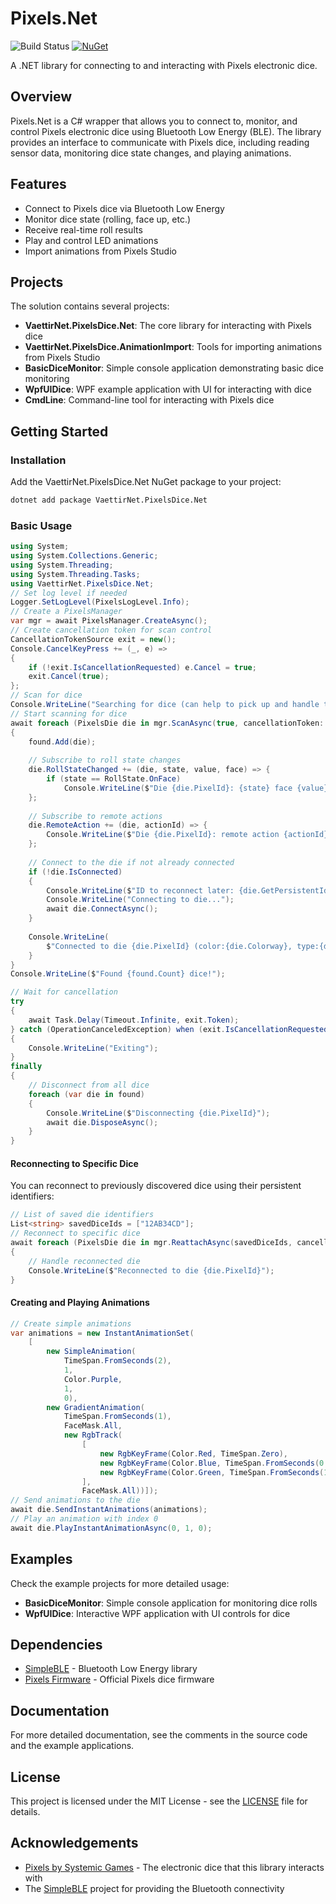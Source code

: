 # Pixels.Net

![Build Status](https://github.com/ChadNedzlek/pixels.net/actions/workflows/main-build.yml/badge.svg)
[![NuGet](https://img.shields.io/nuget/v/VaettirNet.PixelsDice.Net.svg)](https://www.nuget.org/packages/VaettirNet.PixelsDice.Net)

A .NET library for connecting to and interacting with Pixels electronic dice.

## Overview

Pixels.Net is a C# wrapper that allows you to connect to, monitor, and control Pixels electronic dice using Bluetooth Low Energy (BLE). The library provides an interface to communicate with Pixels dice, including reading sensor data, monitoring dice state changes, and playing animations.

## Features

- Connect to Pixels dice via Bluetooth Low Energy
- Monitor dice state (rolling, face up, etc.)
- Receive real-time roll results
- Play and control LED animations
- Import animations from Pixels Studio

## Projects

The solution contains several projects:

- **VaettirNet.PixelsDice.Net**: The core library for interacting with Pixels dice
- **VaettirNet.PixelsDice.AnimationImport**: Tools for importing animations from Pixels Studio
- **BasicDiceMonitor**: Simple console application demonstrating basic dice monitoring
- **WpfUIDice**: WPF example application with UI for interacting with dice
- **CmdLine**: Command-line tool for interacting with Pixels dice

## Getting Started

### Installation

Add the VaettirNet.PixelsDice.Net NuGet package to your project:
```bash
dotnet add package VaettirNet.PixelsDice.Net
```

### Basic Usage
```csharp
using System;
using System.Collections.Generic;
using System.Threading;
using System.Threading.Tasks;
using VaettirNet.PixelsDice.Net;
// Set log level if needed
Logger.SetLogLevel(PixelsLogLevel.Info);
// Create a PixelsManager
var mgr = await PixelsManager.CreateAsync();
// Create cancellation token for scan control
CancellationTokenSource exit = new();
Console.CancelKeyPress += (_, e) => 
{
    if (!exit.IsCancellationRequested) e.Cancel = true;
    exit.Cancel(true);
};
// Scan for dice
Console.WriteLine("Searching for dice (can help to pick up and handle them)"); List found = new(); 
// Start scanning for dice
await foreach (PixelsDie die in mgr.ScanAsync(true, cancellationToken: exit.Token))
{
    found.Add(die);
    
    // Subscribe to roll state changes
    die.RollStateChanged += (die, state, value, face) => {
        if (state == RollState.OnFace)
            Console.WriteLine($"Die {die.PixelId}: {state} face {value} (index: {face})");
    };
    
    // Subscribe to remote actions
    die.RemoteAction += (die, actionId) => {
        Console.WriteLine($"Die {die.PixelId}: remote action {actionId}");
    };
    
    // Connect to the die if not already connected
    if (!die.IsConnected)
    {
        Console.WriteLine($"ID to reconnect later: {die.GetPersistentIdentifier()}");
        Console.WriteLine("Connecting to die...");
        await die.ConnectAsync();
    }
    
    Console.WriteLine(
        $"Connected to die {die.PixelId} (color:{die.Colorway}, type:{die.Type},
    }
}
Console.WriteLine($"Found {found.Count} dice!");

// Wait for cancellation
try
{
    await Task.Delay(Timeout.Infinite, exit.Token);
} catch (OperationCanceledException) when (exit.IsCancellationRequested)
{
    Console.WriteLine("Exiting");
}
finally
{
    // Disconnect from all dice
    foreach (var die in found)
    {
        Console.WriteLine($"Disconnecting {die.PixelId}");
        await die.DisposeAsync();
    }
}
```

#### Reconnecting to Specific Dice

You can reconnect to previously discovered dice using their persistent identifiers:

```csharp
// List of saved die identifiers
List<string> savedDiceIds = ["12AB34CD"]; 
// Reconnect to specific dice
await foreach (PixelsDie die in mgr.ReattachAsync(savedDiceIds, cancellationToken: exit.Token))
{
    // Handle reconnected die
    Console.WriteLine($"Reconnected to die {die.PixelId}");
}
```


#### Creating and Playing Animations
```csharp
// Create simple animations
var animations = new InstantAnimationSet(
    [
        new SimpleAnimation(
            TimeSpan.FromSeconds(2),
            1,
            Color.Purple,
            1,
            0),
        new GradientAnimation(
            TimeSpan.FromSeconds(1),
            FaceMask.All,
            new RgbTrack(
                [
                    new RgbKeyFrame(Color.Red, TimeSpan.Zero),
                    new RgbKeyFrame(Color.Blue, TimeSpan.FromSeconds(0.5)),
                    new RgbKeyFrame(Color.Green, TimeSpan.FromSeconds(1)),
                ],
                FaceMask.All))]);
// Send animations to the die
await die.SendInstantAnimations(animations);
// Play an animation with index 0
await die.PlayInstantAnimationAsync(0, 1, 0);
```

## Examples

Check the example projects for more detailed usage:

- **BasicDiceMonitor**: Simple console application for monitoring dice rolls
- **WpfUIDice**: Interactive WPF application with UI controls for dice

## Dependencies

- [SimpleBLE](https://github.com/OpenBluetoothToolbox/SimpleBLE) - Bluetooth Low Energy library
- [Pixels Firmware](https://github.com/GameWithPixels/DiceFirmware) - Official Pixels dice firmware

## Documentation

For more detailed documentation, see the comments in the source code and the example applications.

## License

This project is licensed under the MIT License - see the [LICENSE](LICENSE) file for details.

## Acknowledgements

- [Pixels by Systemic Games](https://gamewithpixels.com/) - The electronic dice that this library interacts with
- The [SimpleBLE](https://github.com/OpenBluetoothToolbox/SimpleBLE) project for providing the Bluetooth connectivity